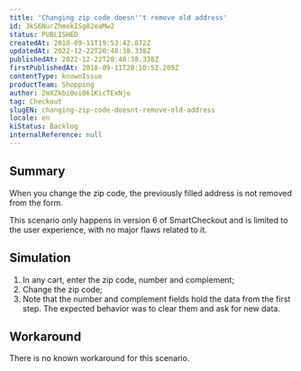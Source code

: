 ```yaml
---
title: 'Changing zip code doesn''t remove old address'
id: 3kS6NurZhmokISg82eaMw2
status: PUBLISHED
createdAt: 2018-09-11T19:53:42.872Z
updatedAt: 2022-12-22T20:48:38.338Z
publishedAt: 2022-12-22T20:48:38.338Z
firstPublishedAt: 2018-09-11T20:10:52.209Z
contentType: knownIssue
productTeam: Shopping
author: 2mXZkbi0oi061KicTExNjo
tag: Checkout
slugEN: changing-zip-code-doesnt-remove-old-address
locale: en
kiStatus: Backlog
internalReference: null
---
```


## Summary

When you change the zip code, the previously filled address is not removed from the form.

This scenario only happens in version 6 of SmartCheckout and is limited to the user experience, with no major flaws related to it.

## Simulation

1. In any cart, enter the zip code, number and complement;
2. Change the zip code;
3. Note that the number and complement fields hold the data from the first step. The expected behavior was to clear them and ask for new data.

## Workaround

There is no known workaround for this scenario.

